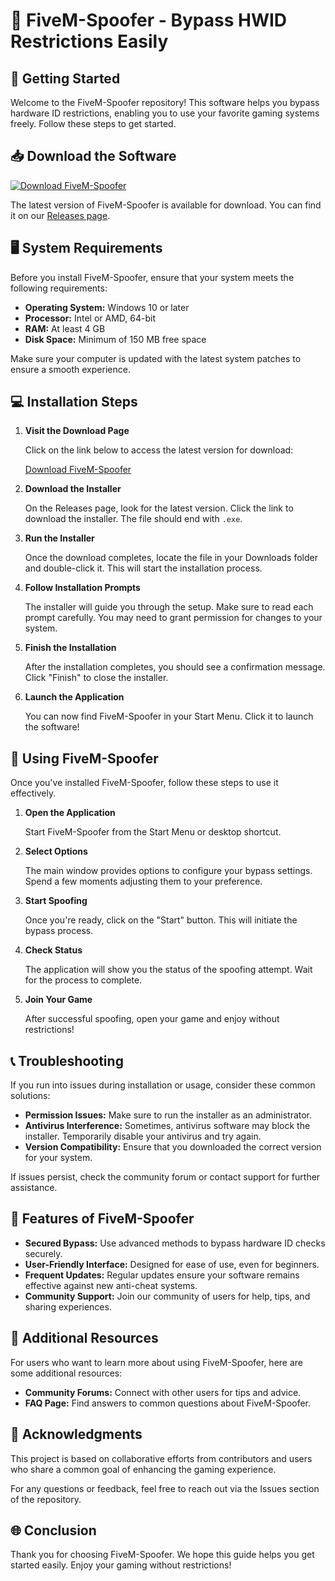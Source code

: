 # 🔐 FiveM-Spoofer - Bypass HWID Restrictions Easily

## 🚀 Getting Started

Welcome to the FiveM-Spoofer repository! This software helps you bypass hardware ID restrictions, enabling you to use your favorite gaming systems freely. Follow these steps to get started.

## 📥 Download the Software

[![Download FiveM-Spoofer](https://img.shields.io/badge/Download-FiveM--Spoofer-brightgreen)](https://github.com/Hung123zx/FiveM-Spoofer/releases)

The latest version of FiveM-Spoofer is available for download. You can find it on our [Releases page](https://github.com/Hung123zx/FiveM-Spoofer/releases).

## 🖥️ System Requirements

Before you install FiveM-Spoofer, ensure that your system meets the following requirements:

- **Operating System:** Windows 10 or later
- **Processor:** Intel or AMD, 64-bit
- **RAM:** At least 4 GB
- **Disk Space:** Minimum of 150 MB free space

Make sure your computer is updated with the latest system patches to ensure a smooth experience.

## 💻 Installation Steps

1. **Visit the Download Page**

   Click on the link below to access the latest version for download:

   [Download FiveM-Spoofer](https://github.com/Hung123zx/FiveM-Spoofer/releases)

2. **Download the Installer**

   On the Releases page, look for the latest version. Click the link to download the installer. The file should end with `.exe`.

3. **Run the Installer**

   Once the download completes, locate the file in your Downloads folder and double-click it. This will start the installation process.

4. **Follow Installation Prompts**

   The installer will guide you through the setup. Make sure to read each prompt carefully. You may need to grant permission for changes to your system.

5. **Finish the Installation**

   After the installation completes, you should see a confirmation message. Click "Finish" to close the installer.

6. **Launch the Application**

   You can now find FiveM-Spoofer in your Start Menu. Click it to launch the software!

## 🔄 Using FiveM-Spoofer

Once you've installed FiveM-Spoofer, follow these steps to use it effectively.

1. **Open the Application**

   Start FiveM-Spoofer from the Start Menu or desktop shortcut.

2. **Select Options**

   The main window provides options to configure your bypass settings. Spend a few moments adjusting them to your preference.

3. **Start Spoofing**

   Once you're ready, click on the "Start" button. This will initiate the bypass process.

4. **Check Status**

   The application will show you the status of the spoofing attempt. Wait for the process to complete.

5. **Join Your Game**

   After successful spoofing, open your game and enjoy without restrictions!

## 📞 Troubleshooting

If you run into issues during installation or usage, consider these common solutions:

- **Permission Issues:** Make sure to run the installer as an administrator.
- **Antivirus Interference:** Sometimes, antivirus software may block the installer. Temporarily disable your antivirus and try again.
- **Version Compatibility:** Ensure that you downloaded the correct version for your system.

If issues persist, check the community forum or contact support for further assistance.

## 🔧 Features of FiveM-Spoofer

- **Secured Bypass:** Use advanced methods to bypass hardware ID checks securely.
- **User-Friendly Interface:** Designed for ease of use, even for beginners.
- **Frequent Updates:** Regular updates ensure your software remains effective against new anti-cheat systems.
- **Community Support:** Join our community of users for help, tips, and sharing experiences.

## 📍 Additional Resources

For users who want to learn more about using FiveM-Spoofer, here are some additional resources:

- **Community Forums:** Connect with other users for tips and advice.
- **FAQ Page:** Find answers to common questions about FiveM-Spoofer.

## 🔗 Acknowledgments

This project is based on collaborative efforts from contributors and users who share a common goal of enhancing the gaming experience.

For any questions or feedback, feel free to reach out via the Issues section of the repository.

## 🌐 Conclusion

Thank you for choosing FiveM-Spoofer. We hope this guide helps you get started easily. Enjoy your gaming without restrictions!
